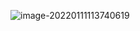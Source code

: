 ![image-20220111113740619](https://raw.githubusercontent.com/rudy0103/save-image-repo/img/image-20220111113740619.png)